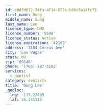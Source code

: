 ```yaml
---
id: e0dfd612-74fa-4f14-822c-b6bc5a14fcf5
first_name: Dong
middle_name: Sung
last_name: Lee
license_type: DMD
license_number: '5548'
license_status: Active
license_expiration: '42185'
address: '3184 Cereus Ave'
city: 'Las Vegas'
state: NV
zip: '89146'
phone: '(706) 787-5102'
services:
  - dentist
category: dentists
title: 'Dong Lee'
_geoloc:
  lng: -115.22493
  lat: 36.141119
---
```

